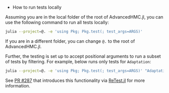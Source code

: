 * How to run tests locally

Assuming you are in the local folder of the root of AdvancedHMC.jl,
you can use the following command to run all tests locally:

``` sh
julia --project=@. -e 'using Pkg; Pkg.test(; test_args=ARGS)' 
```
If you are in a different folder, 
you can change `@.` to the root of AdvancedHMC.jl.

Further, the testing is set up to accept positional arguments to run a subset of tests by filtering.
For example, below runs only tests for `Adaptation`:

``` sh
julia --project=@. -e 'using Pkg; Pkg.test(; test_args=ARGS)' "Adaptation"
```

See [PR #287](https://github.com/TuringLang/AdvancedHMC.jl/pull/287) that introduces this functionality via [ReTest.jl](https://juliatesting.github.io/ReTest.jl/stable/) for more information.
